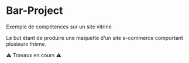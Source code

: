 # Bar-Project
Exemple de compétences sur un site vitrine

Le but étant de produire une maquette d'un site e-commerce comportant plusieurs thème.

⚠️ Travaux en cours ⚠️
